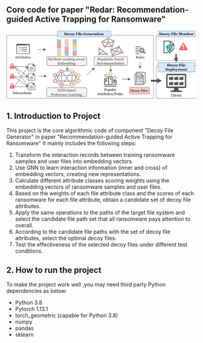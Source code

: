 
## Core code for paper  "Redar: Recommendation-guided Active Trapping for Ransomware"

![framework.png](images%2Fframework.png)
## 1. Introduction to Project 
This project is the core algorithmic code of component "Decoy File Generator" in paper "Recommendation-guided Active 
Trapping for Ransomware" It mainly includes the following steps:
1. Transform the interaction records between training ransomware samples and user files into embedding vectors.
2. Use GNN to learn interaction information (inner and cross) of embedding vectors, creating new representations.
3. Calculate different attribute classes scoring weights using the embedding vectors of ransomware samples and user files.
4. Based on the weights of each file attribute class and the scores of each ransomware for each file attribute, obtain a candidate set of decoy file attributes.
5. Apply the same operations to the paths of the target file system and select the candidate file path set that all ransomware pays attention to overall.
6. According to the candidate file paths with the set of decoy file attributes, select the optimal decoy files.
7. Test the effectiveness of the selected decoy files under different test conditions.

## 2. How to run the project
To make the project work well ,you may need third party Python dependencies as below:
* Python 3.8
* Pytorch 1.13.1
* torch_geometric (capable for Python 3.8)
* numpy
* pandas
* sklearn

